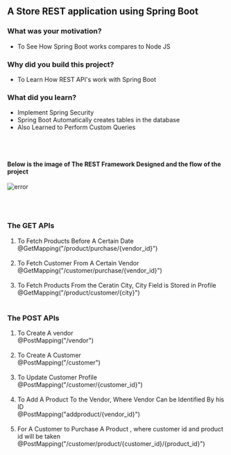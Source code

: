 <h2>
A Store REST application using Spring Boot
</h2>

<h3>What was your motivation?</h3>
<ul>
  <li> To See How Spring Boot works compares to Node JS</li>
</ul>
<h3>Why did you build this project?</h3>
<ul>
  <li> To Learn How REST API's work with Spring Boot</li>
</ul>
<!-- <h3>What problem does it solve?</h3>
<ul>
  <li> To Learn How REST API's work with Spring Boot</li>
</ul> -->
<h3>What did you learn?</h3>
<ul>
  <li> Implement Spring Security </li>
  <li> Spring Boot Automatically creates tables in the database </li>
  <li> Also Learned to Perform Custom Queries </li>
</ul>
<br></br>
<h4> Below is the image of The REST Framework Designed and the flow of the project</h4>

<img src="https://firebasestorage.googleapis.com/v0/b/projects-in-java.appspot.com/o/SpringFrameworkcarg.svg?alt=media&token=8b47c3f4-008b-4115-a753-f65cda84a1ae" alt="error"/>

<br></br>

<h3>The GET APIs</h3>
<ol>
<li>To Fetch Products Before A Certain Date<br>
@GetMapping("/product/purchase/{vendor_id}")</li>
<br>
<li>To Fetch Customer From A Certain Vendor<br>
@GetMapping("/customer/purchase/{vendor_id}")</li>
<br>
<li>To Fetch Products From the Ceratin City, City Field is Stored in Profile<br>
@GetMapping("/product/customer/{city}")</li>
<br>
</ol>
<h3>The POST APIs</h3>
<ol>
<li>To Create A vendor <br> @PostMapping("/vendor")
</li>
<br>
<li> To Create A Customer  <br>  @PostMapping("/customer")
</li>
<br>
<li> To Update Customer Profile <br> @PostMapping("/customer/{customer_id}")
</li>
<br>

<li> To Add A Product To the Vendor, Where Vendor Can be Identified By his ID <br> @PostMapping("addproduct/{vendor_id}")
</li>
<br>
<li> For A Customer to  Purchase A Product , where customer id and product id will be taken <br>     @PostMapping("/customer/product/{customer_id}/{product_id}")
</li>
<br>
</ol>
